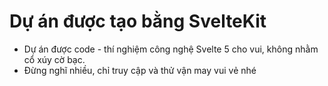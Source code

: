 # Dự án được tạo bằng SvelteKit

- Dự án được code - thí nghiệm công nghệ Svelte 5 cho vui, không nhằm cổ xúy cờ bạc.
- Đừng nghĩ nhiều, chỉ truy cập và thử vận may vui vẻ nhé
